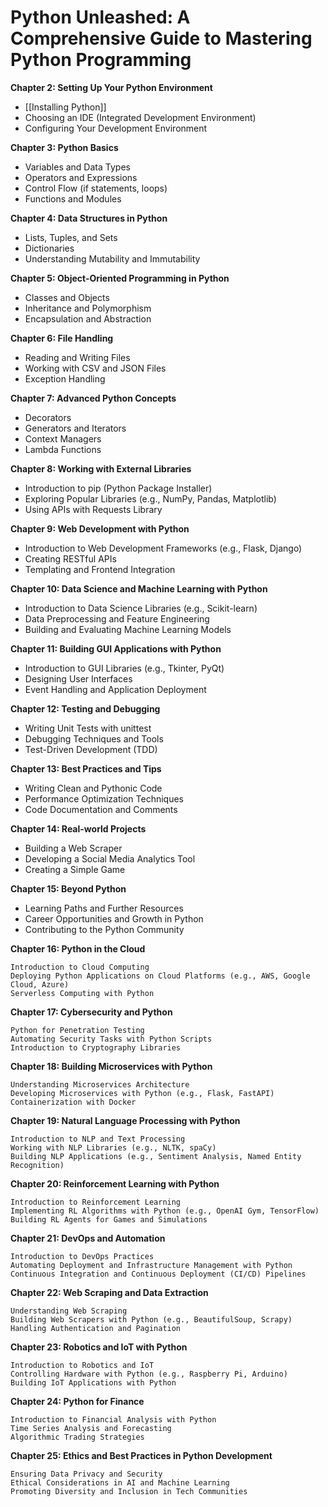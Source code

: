 # Python Unleashed: A Comprehensive Guide to Mastering Python Programming


**Chapter 2: Setting Up Your Python Environment**
- [[Installing Python]]
- Choosing an IDE (Integrated Development Environment)
- Configuring Your Development Environment

**Chapter 3: Python Basics**
- Variables and Data Types
- Operators and Expressions
- Control Flow (if statements, loops)
- Functions and Modules

**Chapter 4: Data Structures in Python**
- Lists, Tuples, and Sets
- Dictionaries
- Understanding Mutability and Immutability

**Chapter 5: Object-Oriented Programming in Python**
- Classes and Objects
- Inheritance and Polymorphism
- Encapsulation and Abstraction

**Chapter 6: File Handling**
- Reading and Writing Files
- Working with CSV and JSON Files
- Exception Handling

**Chapter 7: Advanced Python Concepts**
- Decorators
- Generators and Iterators
- Context Managers
- Lambda Functions

**Chapter 8: Working with External Libraries**
- Introduction to pip (Python Package Installer)
- Exploring Popular Libraries (e.g., NumPy, Pandas, Matplotlib)
- Using APIs with Requests Library

**Chapter 9: Web Development with Python**
- Introduction to Web Development Frameworks (e.g., Flask, Django)
- Creating RESTful APIs
- Templating and Frontend Integration

**Chapter 10: Data Science and Machine Learning with Python**
- Introduction to Data Science Libraries (e.g., Scikit-learn)
- Data Preprocessing and Feature Engineering
- Building and Evaluating Machine Learning Models

**Chapter 11: Building GUI Applications with Python**
- Introduction to GUI Libraries (e.g., Tkinter, PyQt)
- Designing User Interfaces
- Event Handling and Application Deployment

**Chapter 12: Testing and Debugging**
- Writing Unit Tests with unittest
- Debugging Techniques and Tools
- Test-Driven Development (TDD)

**Chapter 13: Best Practices and Tips**
- Writing Clean and Pythonic Code
- Performance Optimization Techniques
- Code Documentation and Comments

**Chapter 14: Real-world Projects**
- Building a Web Scraper
- Developing a Social Media Analytics Tool
- Creating a Simple Game

**Chapter 15: Beyond Python**
- Learning Paths and Further Resources
- Career Opportunities and Growth in Python
- Contributing to the Python Community


**Chapter 16: Python in the Cloud**

    Introduction to Cloud Computing
    Deploying Python Applications on Cloud Platforms (e.g., AWS, Google Cloud, Azure)
    Serverless Computing with Python

**Chapter 17: Cybersecurity and Python**

    Python for Penetration Testing
    Automating Security Tasks with Python Scripts
    Introduction to Cryptography Libraries

**Chapter 18: Building Microservices with Python**

    Understanding Microservices Architecture
    Developing Microservices with Python (e.g., Flask, FastAPI)
    Containerization with Docker

**Chapter 19: Natural Language Processing with Python**

    Introduction to NLP and Text Processing
    Working with NLP Libraries (e.g., NLTK, spaCy)
    Building NLP Applications (e.g., Sentiment Analysis, Named Entity Recognition)

**Chapter 20: Reinforcement Learning with Python**

    Introduction to Reinforcement Learning
    Implementing RL Algorithms with Python (e.g., OpenAI Gym, TensorFlow)
    Building RL Agents for Games and Simulations

**Chapter 21: DevOps and Automation**

    Introduction to DevOps Practices
    Automating Deployment and Infrastructure Management with Python
    Continuous Integration and Continuous Deployment (CI/CD) Pipelines

**Chapter 22: Web Scraping and Data Extraction**

    Understanding Web Scraping
    Building Web Scrapers with Python (e.g., BeautifulSoup, Scrapy)
    Handling Authentication and Pagination

**Chapter 23: Robotics and IoT with Python**

    Introduction to Robotics and IoT
    Controlling Hardware with Python (e.g., Raspberry Pi, Arduino)
    Building IoT Applications with Python

**Chapter 24: Python for Finance**

    Introduction to Financial Analysis with Python
    Time Series Analysis and Forecasting
    Algorithmic Trading Strategies

**Chapter 25: Ethics and Best Practices in Python Development**

    Ensuring Data Privacy and Security
    Ethical Considerations in AI and Machine Learning
    Promoting Diversity and Inclusion in Tech Communities
